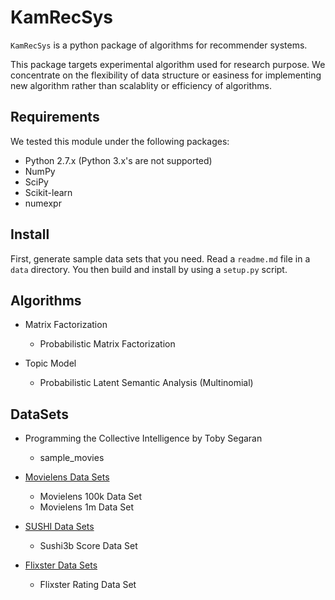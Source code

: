 KamRecSys
=========

`KamRecSys` is a python package of algorithms for recommender systems.

This package targets experimental algorithm used for research purpose.
We concentrate on the flexibility of data structure or easiness for implementing new algorithm rather than scalablity or efficiency of algorithms.

Requirements
------------

We tested this module under the following packages:

* Python 2.7.x (Python 3.x's are not supported)
* NumPy
* SciPy
* Scikit-learn
* numexpr

Install
-------

First, generate sample data sets that you need. Read a `readme.md` file in a `data` directory.
You then build and install by using a `setup.py` script.

Algorithms
----------

* Matrix Factorization

    * Probabilistic Matrix Factorization

* Topic Model

    * Probabilistic Latent Semantic Analysis (Multinomial)

DataSets
--------

* Programming the Collective Intelligence by Toby Segaran

    * sample_movies

* [Movielens Data Sets](http://www.grouplens.org/node/73)

    * Movielens 100k Data Set
    * Movielens 1m Data Set

* [SUSHI Data Sets](http://www.kamishima.net/sushi/)

    * Sushi3b Score Data Set

* [Flixster Data Sets](http://www.sfu.ca/~sja25/datasets/)

    * Flixster Rating Data Set
